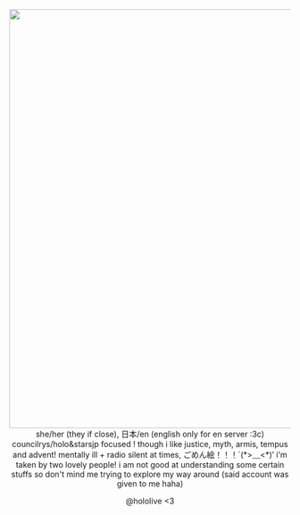 <center><img width="1200" height="751" alt="image" src="https://github.com/user-attachments/assets/f99fb7a1-e68e-44c3-b7e1-c276c274cb0d" />
</center>
<linebreak>
  <center> she/her (they if close), 日本/en (english only for en server :3c)
councilrys/holo&starsjp focused ! though i like justice, myth, armis, tempus and advent!
mentally ill + radio silent at times, ごめん絵！！！`(*>﹏<*)′ i'm taken by two lovely people!
i am not good at understanding some certain stuffs so don't mind me trying to explore my way around
(said account was given to me haha)
  
  @holoIive  <3</center>
</linebreak>

